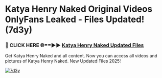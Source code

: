 # Katya Henry Naked Original Videos 0nlyFans Leaked - Files Updated! (7d3y)

<h3>🔴 CLICK HERE 🌐==►► <a href="https://tinyurl.com/up5wt9bj" rel="nofollow">Katya Henry Naked Updated Files</a></h3>

Get Katya Henry Naked and all content. Now you can access all videos and pictures of Katya Henry Naked. New Updated Files 2025!

[![7d3y](https://i.imgur.com/ABiUzMV.gif)](https://tinyurl.com/up5wt9bj)
